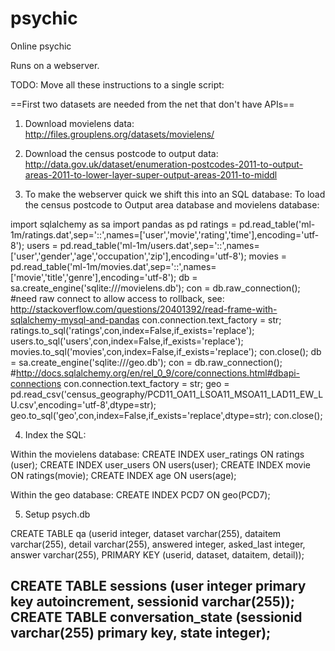 # psychic
Online psychic

Runs on a webserver.

TODO: Move all these instructions to a single script:

==First two datasets are needed from the net that don't have APIs==
1) Download movielens data:
http://files.grouplens.org/datasets/movielens/

2) Download the census postcode to output data:
http://data.gov.uk/dataset/enumeration-postcodes-2011-to-output-areas-2011-to-lower-layer-super-output-areas-2011-to-middl

3) To make the webserver quick we shift this into an SQL database:
To load the census postcode to Output area database and movielens database:

import sqlalchemy as sa
import pandas as pd
ratings = pd.read_table('ml-1m/ratings.dat',sep='::',names=['user','movie','rating','time'],encoding='utf-8');
users = pd.read_table('ml-1m/users.dat',sep='::',names=['user','gender','age','occupation','zip'],encoding='utf-8');
movies = pd.read_table('ml-1m/movies.dat',sep='::',names=['movie','title','genre'],encoding='utf-8');
db = sa.create_engine('sqlite:///movielens.db');
con = db.raw_connection(); #need raw connect to allow access to rollback, see: http://stackoverflow.com/questions/20401392/read-frame-with-sqlalchemy-mysql-and-pandas
con.connection.text_factory = str;
ratings.to_sql('ratings',con,index=False,if_exists='replace');
users.to_sql('users',con,index=False,if_exists='replace');
movies.to_sql('movies',con,index=False,if_exists='replace');
con.close();
db = sa.create_engine('sqlite:///geo.db');
con = db.raw_connection(); #http://docs.sqlalchemy.org/en/rel_0_9/core/connections.html#dbapi-connections
con.connection.text_factory = str;
geo = pd.read_csv('census_geography/PCD11_OA11_LSOA11_MSOA11_LAD11_EW_LU.csv',encoding='utf-8',dtype=str);
geo.to_sql('geo',con,index=False,if_exists='replace',dtype=str);
con.close();

4) Index the SQL:

Within the movielens database:
CREATE INDEX user_ratings ON ratings (user);
CREATE INDEX user_users ON users(user);
CREATE INDEX movie ON ratings(movie);
CREATE INDEX age ON users(age);

Within the geo database:
CREATE INDEX PCD7 ON geo(PCD7);

5) Setup psych.db

CREATE TABLE qa (userid integer, dataset varchar(255), dataitem varchar(255), detail varchar(255), answered integer, asked_last integer, answer varchar(255), PRIMARY KEY (userid, dataset, dataitem, detail));

CREATE TABLE sessions (user integer primary key autoincrement, sessionid varchar(255));
CREATE TABLE conversation_state (sessionid varchar(255) primary key, state integer);
----------------------

